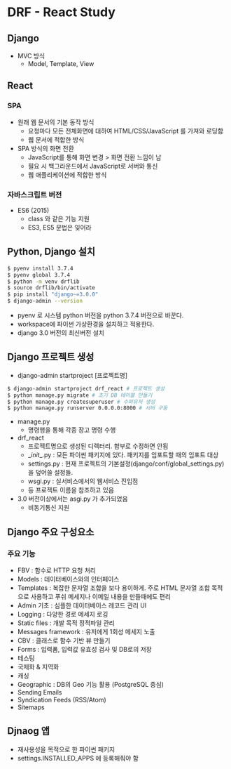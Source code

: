 # DRF - React Study

## Django

- MVC 방식
  - Model, Template, View

## React

### SPA

- 원래 웹 문서의 기본 동작 방식
  - 요청마다 모든 전체화면에 대하여 HTML/CSS/JavaScript 를 가져와 로딩함
  - 웹 문서에 적합한 방식
- SPA 방식의 화면 전환
  - JavaScript를 통해 화면 변경 > 화면 전환 느낌이 남
  - 필요 시 백그라운드에서 JavaScript로 서버와 통신
  - 웹 애플리케이션에 적합한 방식

### 자바스크립트 버전

- ES6 (2015)
  - class 와 같은 기능 지원
  - ES3, ES5 문법은 잊어라



## Python, Django 설치

```bash
$ pyenv install 3.7.4
$ pyenv global 3.7.4
$ python -m venv drflib
$ source drflib/bin/activate
$ pip install "django~=3.0.0"
$ django-admin --version
```

- pyenv 로 시스템 python 버전을 python 3.7.4 버전으로 바꾼다.
- workspace에 파이썬 가상환경을 설치하고 적용한다.
- django 3.0 버전의 최신버전 설치



## Django 프로젝트 생성

- django-admin startproject [프로젝트명]

```bash
$ django-admin startproject drf_react # 프로젝트 생성
$ python manage.py migrate # 초기 DB 테이블 만들기
$ python manage.py createsuperuser # 수퍼유저 생성
$ python manage.py runserver 0.0.0.0:8000 # 서버 구동
```

- manage.py
  - 명령행을 통해 각종 장고 명령 수행
- drf_react
  - 프로젝트명으로 생성된 디렉터리. 함부로 수정하면 안됨
  - \__init__.py : 모든 파이썬 패키지에 있다. 패키지를 임포트할 때의 임포트 대상
  - settings.py : 현재 프로젝트의 기본설정(django/conf/global_settings.py)을 덮어쓸 설정들.
  - wsgi.py : 실서비스에서의 웹서비스 진입점
  - 등 프로젝트 이름을 참조하고 있음
- 3.0 버전이상에서는 asgi.py 가 추가되었음
  - 비동기통신 지원



## Django 주요 구성요소

### 주요 기능

- FBV : 함수로 HTTP 요청 처리
- Models : 데이터베이스와의 인터페이스
- Templates : 복잡한 문자열 조합을 보다 용이하게. 주로 HTML 문자열 조합 목적으로 사용하고 푸쉬 메세지나 이메일 내용을 만들때에도 편리
- Admin 기초 : 심플한 데이터베이스 레코드 관리 UI
- Logging : 다양한 경로 메세지 로깅
- Static files : 개발 목적 정적파일 관리
- Messages framework : 유저에게 1회성 메세지 노출
- CBV : 클래스로 함수 기반 뷰 만들기
- Forms : 입력폼, 입력값 유효성 검사 및 DB로의 저장
- 테스팅
- 국제화 & 지역화
- 캐싱
- Geographic : DB의 Geo 기능 활용 (PostgreSQL 중심)
- Sending Emails
- Syndication Feeds (RSS/Atom)
- Sitemaps



## Djnaog 앱

- 재사용성을 목적으로 한 파이썬 패키지
- settings.INSTALLED_APPS 에 등록해줘야 함